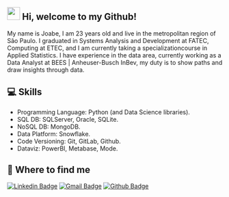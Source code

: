 ## <img src="https://media.giphy.com/media/hvRJCLFzcasrR4ia7z/giphy.gif" width="30px"> Hi, welcome to my Github!

My name is Joabe, I am 23 years old and live in the metropolitan region of São Paulo. I graduated in Systems Analysis and Development at FATEC, Computing at ETEC, and I am currently taking a specializationcourse in Applied Statistics.
I have experience in the data area, currently working as a Data Analyst at BEES | Anheuser-Busch InBev, my duty is to show paths and draw insights through data.


## :computer: Skills

- Programming Language: Python (and Data Science libraries).
- SQL DB: SQLServer, Oracle, SQLite.
- NoSQL DB: MongoDB.
- Data Platform: Snowflake.
- Code Versioning: Git, GitLab, Github.
- Dataviz: PowerBI, Metabase, Mode.


## :iphone: Where to find me

[![Linkedin Badge](https://img.shields.io/badge/-Joabe%20Santos-blue?style=flat-square&logo=Linkedin&logoColor=white&link=https://www.linkedin.com/in/joabe-santos)](https://www.linkedin.com/in/joabe-santos/)
[![Gmail Badge](https://img.shields.io/badge/-jbencao37@gmail.com-D14836?style=flat-square&logo=Gmail&logoColor=white)](mailto:jbencao37@gmail.com)
[![Github Badge](https://img.shields.io/badge/-J0BS013-000?style=flat-square&logo=Github&logoColor=white&link=https://github.com/J0BS013)](https://github.com/J0BS013)
